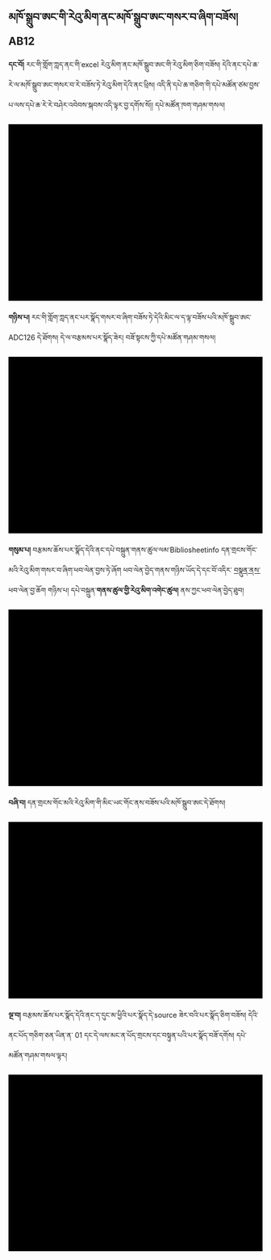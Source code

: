 ##  མཁོ་སྒྲུབ་ཨང་གི་རེའུ་མིག་ནང་མཁོ་སྒྲུབ་ཨང་གསར་བ་ཞིག་བཟོས། AB12

**དང་བོ།** རང་གི་གློག་ཀླད་ནང་གི་excel རེའུ་མིག་ནང་མཁོ་སྒྲུབ་ཨང་གི་རེའུ་མིག་ཅིག་བཟོས། དེའི་ནང་དཔེ་ཆ་རེ་ལ་མཁོ་སྒྲུབ་ཨང་གསར་བ་རེ་བཟོས་ཏེ་རེའུ་མིག་དེའི་ནང་ཕྲིས། འདི་ནི་དཔེ་ཆ་གཅིག་གི་དཔེ་མཚོན་ཙམ་བྱས་པ་ལས་དཔེ་ཆ་རེ་རེ་བཤེར་འབེབས་སྐབས་འདི་ལྟར་བྱ་དགོས་སོ།། དཔེ་མཚོན་ཁག་གཤམ་གསལ།

<img src="https://github.com/buda-base/budax/blob/master/howtoguides/DIG05/images/001.gif" height="350" width="750" >

**གཉིས་པ།** རང་གི་གློག་ཀླད་ནང་པར་སྣོད་གསར་བ་ཞིག་བཟོས་ཏེ་དེའི་མིང་ལ་ད་ལྟ་བཟོས་པའི་མཁོ་སྒྲུབ་ཨང་ ADC126 དེ་ཐོགས། དེ་ལ་བརྩམས་པར་སྣོད་ཟེར། བཟོ་སྟངས་ཀྱི་དཔེ་མཚོན་གཤམ་གསལ།

<img src="https://github.com/buda-base/budax/blob/master/howtoguides/DIG05/images/002.gif" height="350" width="750" >

**གསུམ་པ།** བརྩམས་ཆོས་པར་སྣོད་དེའི་ནང་དཔེ་བསྐྲུན་གནས་ཚུལ་ལམ་Bibliosheetinfo དན་གྲངས་གོང་མའི་རེའུ་མིག་གསར་བ་ཞིག་ཕབ་ལེན་བྱས་ཏེ་ཞོག ཕབ་ལེན་བྱེད་གནས་གཉིས་ཡོད་དེ་དང་བོ་འདིར་ [བསྣུན་ནས་](https://github.com/BuddhistDigitalResourceCenter/digitization-guidelines/files/1966535/ALA0000.xlsx) ཕབ་ལེན་བྱ་ཆོག གཉིས་པ། དཔེ་བསྐྲུན་**གནས་ཚུལ་གྱི་རེའུ་མིག་འགེང་ཚུལ།** ནས་ཀྱང་ཕབ་ལེན་བྱེད་ཐུབ།

<img src="https://github.com/buda-base/budax/blob/master/howtoguides/DIG05/images/003.gif" height="350" width="750" >

**བཞི་བ།** དན་གྲངས་གོང་མའི་རེའུ་མིག་གི་མིང་ཡང་གོང་ནས་བཟོས་པའི་མཁོ་སྒྲུབ་ཨང་དེ་ཐོགས། 

<img src="https://github.com/buda-base/budax/blob/master/howtoguides/DIG05/images/004.gif" height="350" width="750" >

**ལྔ་བ།** བརྩམས་ཆོས་པར་སྣོད་དེའི་ནང་ད་དུང་མ་ཕྱིའི་པར་སྣོད་དེ་source ཟེར་བའི་པར་སྣོད་ཅིག་བཟོས། དེའི་ནང་པོད་གཅིག་ཅན་ཡིན་ན་ 01 དང་དེ་ལས་མང་ན་པོད་གྲངས་དང་བསྟུན་པའི་པར་སྣོད་བཟོ་དགོས། དཔེ་མཚོན་གཤམ་གསལ་ལྟར།

<img src="https://github.com/buda-base/budax/blob/master/howtoguides/DIG05/images/005.gif" height="350" width="750" >
